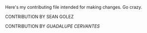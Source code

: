 Here's my contributing file intended for making changes. Go crazy.

CONTRIBUTION BY SEAN GOLEZ

CONTRIBUTION BY *GUADALUPE CERVANTES*
